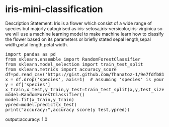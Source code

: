 # iris-mini-classification
Description Statement:
Iris is a flower which consist of a wide range of species but majorly catogirised as iris-setosa,iris-versicolor,iris-virginica so we will use a machine learning model to make machine learn how to classify the flower based on its parameters or briefly stated sepal length,sepal width,petal length,petal width.
<pre>
import pandas as pd
from sklearn.ensemble import RandomForestClassifier
from sklearn.model_selection import train_test_split
from sklearn.metrics import accuracy_score
df=pd.read_csv('https://gist.github.com/Thanatoz-1/9e7fdfb8189f0cdf5d73a494e4a6392a')
x = df.drop('species', axis=1)  # assuming 'species' is your target column
y = df['species']
x_train,x_test,y_train,y_test=train_test_split(x,y,test_size=0.2,random_state=42)
model=RandomForestClassifier()
model.fit(x_train,y_train)
ypred=model.predict(x_test)
print("accuracy:",accuracy_score(y_test,ypred))
</pre>
output:accuracy: 1.0

